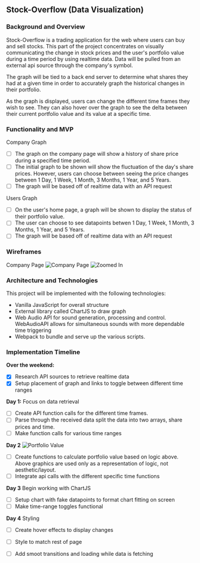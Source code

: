 ## Stock-Overflow (Data Visualization)

### Background and Overview

Stock-Overflow is a trading application for the web where users can buy and sell stocks. This part of the project concentrates on visually communicating the change in stock prices and the user's portfolio value during a time period by using realtime data. Data will be pulled from an external api source through the company's symbol. 

The graph will be tied to a back end server to determine what shares they had at a given time in order to accurately graph the historical changes in their portfolio.

As the graph is displayed, users can change the different time frames they wish to see. They can also hover over the graph to see the delta between their current portfolio value and its value at a specific time.

### Functionality and MVP
Company Graph
- [ ] The graph on the company page will show a history of share price during a specified time period.
- [ ] The initial graph to be shown will show the fluctuation of the day's share prices. However, users can choose between seeing the price changes between 1 Day, 1 Week, 1 Month, 3 Months, 1 Year, and 5 Years.
- [ ] The graph will be based off of realtime data with an API request

Users Graph
- [ ] On the user's home page, a graph will be shown to display the status of their portfolio value.
- [ ] The user can choose to see datapoints betwen 1 Day, 1 Week, 1 Month, 3 Months, 1 Year, and 5 Years.
- [ ] The graph will be based off of realtime data with an API request

### Wireframes 
Company Page
![Company Page](https://github.com/avelasco920/stock-overflow/blob/datavis/wireframes/Wireframes%20Graph.jpg?raw=true)
![Zoomed In](https://github.com/avelasco920/stock-overflow/blob/datavis/wireframes/Wireframes%20Graph2.jpg?raw=true)

### Architecture and Technologies
This project will be implemented with the following technologies:

* Vanilla JavaScript for overall structure
* External library called ChartJS to draw graph
* Web Audio API for sound generation, processing and control. WebAudioAPI allows for simultaneous sounds with more dependable time triggering
* Webpack to bundle and serve up the various scripts.

### Implementation Timeline

**Over the weekend:** 
- [x] Research API sources to retrieve realtime data
- [x] Setup placement of graph and links to toggle between different time ranges

**Day 1:** Focus on data retrieval
- [ ] Create API function calls for the different time frames.
- [ ] Parse through the received data split the data into two arrays, share prices and time.
- [ ] Make function calls for various time ranges

**Day 2** 
![Portfolio Value](https://github.com/avelasco920/stock-overflow/blob/datavis/wireframes/Wireframes%20Graph3.jpg?raw=true)
- [ ] Create functions to calculate portfolio value based on logic above. Above graphics are used only as a representation of logic, not aesthetic/layout.
- [ ] Integrate api calls with the different specific time functions

**Day 3** Begin working with ChartJS
- [ ] Setup chart with fake datapoints to format chart fitting on screen
- [ ] Make time-range toggles functional

**Day 4** Styling
- [ ] Create hover effects to display changes
- [ ] Style to match rest of page
- [ ] Add smoot transitions and loading while data is fetching






